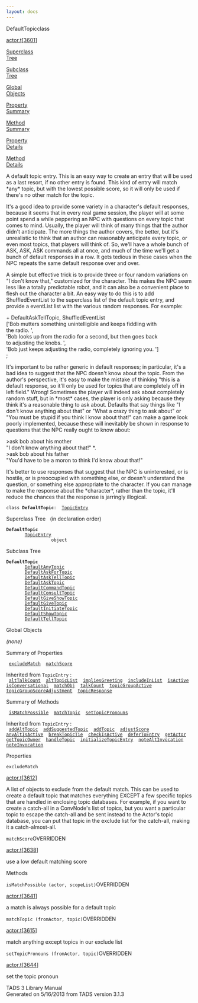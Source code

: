 ```yaml
---
layout: docs
---
```

<span class="title">DefaultTopic</span><span class="type">class</span>

[actor.t](../file/actor.t.html)\[[3601](../source/actor.t.html#3601)\]

[Superclass  
Tree](#_SuperClassTree_)

[Subclass  
Tree](#_SubClassTree_)

[Global  
Objects](#_ObjectSummary_)

[Property  
Summary](#_PropSummary_)

[Method  
Summary](#_MethodSummary_)

[Property  
Details](#_Properties_)

[Method  
Details](#_Methods_)

<div class="fdesc">

A default topic entry. This is an easy way to create an entry that will
be used as a last resort, if no other entry is found. This kind of entry
will match \*any\* topic, but with the lowest possible score, so it will
only be used if there's no other match for the topic.

It's a good idea to provide some variety in a character's default
responses, because it seems that in every real game session, the player
will at some point spend a while peppering an NPC with questions on
every topic that comes to mind. Usually, the player will think of many
things that the author didn't anticipate. The more things the author
covers, the better, but it's unrealistic to think that an author can
reasonably anticipate every topic, or even most topics, that players
will think of. So, we'll have a whole bunch of ASK, ASK, ASK commands
all at once, and much of the time we'll get a bunch of default responses
in a row. It gets tedious in these cases when the NPC repeats the same
default response over and over.

A simple but effective trick is to provide three or four random
variations on "I don't know that," customized for the character. This
makes the NPC seem less like a totally predictable robot, and it can
also be a convenient place to flesh out the character a bit. An easy way
to do this is to add ShuffledEventList to the superclass list of the
default topic entry, and provide a eventList list with the various
random responses. For example:

\+ DefaultAskTellTopic, ShuffledEventList  
\['Bob mutters something unintelligible and keeps fiddling with  
the radio. ',  
'Bob looks up from the radio for a second, but then goes back  
to adjusting the knobs. ',  
'Bob just keeps adjusting the radio, completely ignoring you. '\]  
;

It's important to be rather generic in default responses; in particular,
it's a bad idea to suggest that the NPC doesn't know about the topic.
From the author's perspective, it's easy to make the mistake of thinking
"this is a default response, so it'll only be used for topics that are
completely off in left field." Wrong! Sometimes the player will indeed
ask about completely random stuff, but in \*most\* cases, the player is
only asking because they think it's a reasonable thing to ask about.
Defaults that say things like "I don't know anything about that" or
"What a crazy thing to ask about" or "You must be stupid if you think I
know about that!" can make a game look poorly implemented, because these
will inevitably be shown in response to questions that the NPC really
ought to know about:

  
\>ask bob about his mother  
"I don't know anything about that!" \*.  
\>ask bob about his father  
"You'd have to be a moron to think I'd know about that!"

It's better to use responses that suggest that the NPC is uninterested,
or is hostile, or is preoccupied with something else, or doesn't
understand the question, or something else appropriate to the character.
If you can manage to make the response about the \*character\*, rather
than the topic, it'll reduce the chances that the response is jarringly
illogical.

`class `**`DefaultTopic`**` :   `[`TopicEntry`](../object/TopicEntry.html)

</div>

<span id="_SuperClassTree_"></span>

<div class="mjhd">

<span class="hdln">Superclass Tree</span>   (in declaration order)

</div>

**`DefaultTopic`**  
`         `[`TopicEntry`](../object/TopicEntry.html)  
`                 object`  
<span id="_SubClassTree_"></span>

<div class="mjhd">

<span class="hdln">Subclass Tree</span>  

</div>

**`DefaultTopic`**  
`         `[`DefaultAnyTopic`](../object/DefaultAnyTopic.html)  
`         `[`DefaultAskForTopic`](../object/DefaultAskForTopic.html)  
`         `[`DefaultAskTellTopic`](../object/DefaultAskTellTopic.html)  
`         `[`DefaultAskTopic`](../object/DefaultAskTopic.html)  
`         `[`DefaultCommandTopic`](../object/DefaultCommandTopic.html)  
`         `[`DefaultConsultTopic`](../object/DefaultConsultTopic.html)  
`         `[`DefaultGiveShowTopic`](../object/DefaultGiveShowTopic.html)  
`         `[`DefaultGiveTopic`](../object/DefaultGiveTopic.html)  
`         `[`DefaultInitiateTopic`](../object/DefaultInitiateTopic.html)  
`         `[`DefaultShowTopic`](../object/DefaultShowTopic.html)  
`         `[`DefaultTellTopic`](../object/DefaultTellTopic.html)  
<span id="_ObjectSummary_"></span>

<div class="mjhd">

<span class="hdln">Global Objects</span>  

</div>

*(none)* <span id="_PropSummary_"></span>

<div class="mjhd">

<span class="hdln">Summary of Properties</span>  

</div>

` `[`excludeMatch`](#excludeMatch)`  `[`matchScore`](#matchScore)`  `

Inherited from `TopicEntry` :  
` `[`altTalkCount`](../object/TopicEntry.html#altTalkCount)`  `[`altTopicList`](../object/TopicEntry.html#altTopicList)`  `[`impliesGreeting`](../object/TopicEntry.html#impliesGreeting)`  `[`includeInList`](../object/TopicEntry.html#includeInList)`  `[`isActive`](../object/TopicEntry.html#isActive)`  `[`isConversational`](../object/TopicEntry.html#isConversational)`  `[`matchObj`](../object/TopicEntry.html#matchObj)`  `[`talkCount`](../object/TopicEntry.html#talkCount)`  `[`topicGroupActive`](../object/TopicEntry.html#topicGroupActive)`  `[`topicGroupScoreAdjustment`](../object/TopicEntry.html#topicGroupScoreAdjustment)`  `[`topicResponse`](../object/TopicEntry.html#topicResponse)`  `

<span id="_MethodSummary_"></span>

<div class="mjhd">

<span class="hdln">Summary of Methods</span>  

</div>

` `[`isMatchPossible`](#isMatchPossible)`  `[`matchTopic`](#matchTopic)`  `[`setTopicPronouns`](#setTopicPronouns)`  `

Inherited from `TopicEntry` :  
` `[`addAltTopic`](../object/TopicEntry.html#addAltTopic)`  `[`addSuggestedTopic`](../object/TopicEntry.html#addSuggestedTopic)`  `[`addTopic`](../object/TopicEntry.html#addTopic)`  `[`adjustScore`](../object/TopicEntry.html#adjustScore)`  `[`anyAltIsActive`](../object/TopicEntry.html#anyAltIsActive)`  `[`breakTopicTie`](../object/TopicEntry.html#breakTopicTie)`  `[`checkIsActive`](../object/TopicEntry.html#checkIsActive)`  `[`deferToEntry`](../object/TopicEntry.html#deferToEntry)`  `[`getActor`](../object/TopicEntry.html#getActor)`  `[`getTopicOwner`](../object/TopicEntry.html#getTopicOwner)`  `[`handleTopic`](../object/TopicEntry.html#handleTopic)`  `[`initializeTopicEntry`](../object/TopicEntry.html#initializeTopicEntry)`  `[`noteAltInvocation`](../object/TopicEntry.html#noteAltInvocation)`  `[`noteInvocation`](../object/TopicEntry.html#noteInvocation)`  `

<span id="_Properties_"></span>

<div class="mjhd">

<span class="hdln">Properties</span>  

</div>

<span id="excludeMatch"></span>

`excludeMatch`

[actor.t](../file/actor.t.html)\[[3612](../source/actor.t.html#3612)\]

<div class="desc">

A list of objects to exclude from the default match. This can be used to
create a default topic that matches everything EXCEPT a few specific
topics that are handled in enclosing topic databases. For example, if
you want to create a catch-all in a ConvNode's list of topics, but you
want a particular topic to escape the catch-all and be sent instead to
the Actor's topic database, you can put that topic in the exclude list
for the catch-all, making it a catch-almost-all.

</div>

<span id="matchScore"></span>

`matchScore`<span class="rem">OVERRIDDEN</span>

[actor.t](../file/actor.t.html)\[[3638](../source/actor.t.html#3638)\]

<div class="desc">

use a low default matching score

</div>

<span id="_Methods_"></span>

<div class="mjhd">

<span class="hdln">Methods</span>  

</div>

<span id="isMatchPossible"></span>

`isMatchPossible (actor, scopeList)`<span class="rem">OVERRIDDEN</span>

[actor.t](../file/actor.t.html)\[[3641](../source/actor.t.html#3641)\]

<div class="desc">

a match is always possible for a default topic

</div>

<span id="matchTopic"></span>

`matchTopic (fromActor, topic)`<span class="rem">OVERRIDDEN</span>

[actor.t](../file/actor.t.html)\[[3615](../source/actor.t.html#3615)\]

<div class="desc">

match anything except topics in our exclude list

</div>

<span id="setTopicPronouns"></span>

`setTopicPronouns (fromActor, topic)`<span class="rem">OVERRIDDEN</span>

[actor.t](../file/actor.t.html)\[[3644](../source/actor.t.html#3644)\]

<div class="desc">

set the topic pronoun

</div>

<div class="ftr">

TADS 3 Library Manual  
Generated on 5/16/2013 from TADS version 3.1.3

</div>
